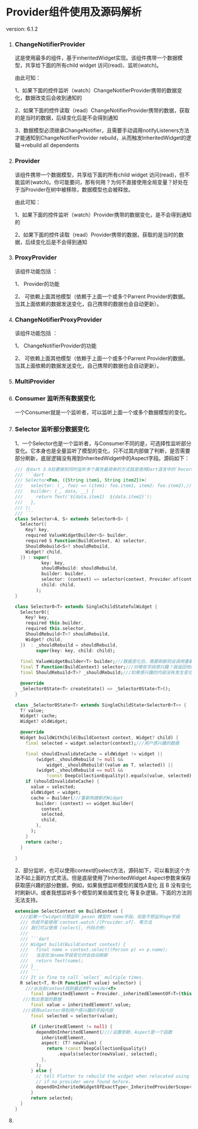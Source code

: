 # Provider组件使用及源码解析

version: 6.1.2

1. ### ChangeNotifierProvider

   这是使用最多的组件，基于inheritedWidget实现。该组件携带一个数据模型，共享给下面的所有child widget 访问(read)、监听(watch)。

   由此可知：

   1、如果下面的控件监听（watch）ChangeNotifierProvider携带的数据变化，数据改变后会收到通知的

   2、如果下面的控件读取（read）ChangeNotifierProvider携带的数据，获取的是当时的数据，后续变化后是不会得到通知

   3、数据模型必须继承ChangeNotifier，且需要手动调用notifyListeners方法才能通知到ChangeNotifierProvider rebuild，从而触发InheritedWidget的逻辑->rebuild all dependents

2. ### Provider

   该组件携带一个数据模型，共享给下面的所有child widget 访问(read)，但不能监听(watch)。你可能要问，那有何用？为何不直接使用全局变量？好处在于当Provider在树中被移除，数据模型也会被释放。

   由此可知：

   1、如果下面的控件监听（watch）Provider携带的数据变化，是不会得到通知的

   2、如果下面的控件读取（read）Provider携带的数据，获取的是当时的数据，后续变化后是不会得到通知

3. ### ProxyProvider

   该组件功能包括 ：

   1、 Provider的功能  

   2、 可依赖上面其他模型（依赖于上面一个或多个Parrent Provider的数据。当其上面依赖的数据发送变化，自己携带的数据也会自动更新）。

   

4. ### ChangeNotifierProxyProvider

   该组件功能包括 ：

   1、 ChangeNotifierProvider的功能  

   2、 可依赖上面其他模型（依赖于上面一个或多个Parrent Provider的数据。当其上面依赖的数据发送变化，自己携带的数据也会自动更新）。

5. ### MultiProvider

6. ### Consumer 监听所有数据变化

   一个Consumer就是一个监听者，可以监听上面一个或多个数据模型的变化。

7. ### Selector 监听部分数据变化

   1、一个Selector也是一个监听者，与Consumer不同的是，可选择性监听部分变化。它本身也是全量监听了模型的变化，只不过其内部做了判断，是否需要部分刷新，底层逻辑没有用到InheritedWidget中的Aspect字段。源码如下：

   ```dart
   /// 在dart 3.0后要做到同时监听多个属性最简单的方式就是使用Dart语言中的`Records`类型（类似于swift中元组，C++结构体），而不用去重新定义一个类再重写==方法
   /// ```dart
   /// Selector<Foo, ({String item1, String item2})>(
   ///   selector: (_, foo) => (item1: foo.item1, item2: foo.item2),///监听item1和item2
   ///   builder: (_, data, __) {
   ///     return Text('${data.item1}  ${data.item2}');
   ///   },
   /// );
   /// ```
   class Selector<A, S> extends Selector0<S> {
     Selector({
       Key? key,
       required ValueWidgetBuilder<S> builder,
       required S Function(BuildContext, A) selector,
       ShouldRebuild<S>? shouldRebuild,
       Widget? child,
     }) : super(
             key: key,
             shouldRebuild: shouldRebuild,
             builder: builder,
             selector: (context) => selector(context, Provider.of(context)),///此处最为关键，这里的context相当于中间商，它会监听模型A的任何变化，A一旦有任何改变contenx代表widget会被rebuild，但是内部会根据shouldRebuild来判断是否需要重新rebuild其child
             child: child,
           );
   }
   
   class Selector0<T> extends SingleChildStatefulWidget {
     Selector0({
       Key? key,
       required this.builder,
       required this.selector,
       ShouldRebuild<T>? shouldRebuild,
       Widget? child,
     })  : _shouldRebuild = shouldRebuild,
           super(key: key, child: child);
     
     final ValueWidgetBuilder<T> builder;///数据变化后，需要刷新则会调用重新构建子widget
     final T Function(BuildContext) selector;///对哪些字段感兴趣？就返回他们
     final ShouldRebuild<T>? _shouldRebuild;///如果感兴趣的内容没有发生变化则不需要更新
   
     @override
     _Selector0State<T> createState() => _Selector0State<T>();
   }
   
   class _Selector0State<T> extends SingleChildState<Selector0<T>> {
     T? value;
     Widget? cache;
     Widget? oldWidget;
   
     @override
     Widget buildWithChild(BuildContext context, Widget? child) {
       final selected = widget.selector(context);///用户感兴趣的数据
   
       final shouldInvalidateCache = oldWidget != widget ||
           (widget._shouldRebuild != null &&
               widget._shouldRebuild!(value as T, selected)) ||
           (widget._shouldRebuild == null &&
               !const DeepCollectionEquality().equals(value, selected));///数据有没有发生变化
       if (shouldInvalidateCache) {
         value = selected;
         oldWidget = widget;
         cache = Builder(///重新构建新的Widget
           builder: (context) => widget.builder(
             context,
             selected,
             child,
           ),
         );
       }
       return cache!;
     }
     
   }
   ```

   2、部分监听，也可以使用context的select方法，源码如下，可以看到这个方法不如上面的方式灵活。但是底层使用了InheritedWidget Aspect参数来保存获取感兴趣的部分数据，例如，如果我想监听模型的属性A变化 且 B 没有变化时刷新UI，或者我想监听多个模型的某些属性变化 等复杂逻辑，下面的方法则无法支持。

   ```dart
   extension SelectContext on BuildContext {
     ///如果一个widget只想监听 peson 模型的 name字段，但是不想监听age字段
     /// 你就不能使用`context.watch`/[Provider.of]. 等方法
     /// 我们可以使用 [select], 代码示例:
     ///
     /// ```dart
     /// Widget build(BuildContext context) {
     ///   final name = context.select((Person p) => p.name);
     ///   当且仅当name字段变化时会自动刷新
     ///   return Text(name);
     /// }
     /// ```
     /// It is fine to call `select` multiple times.
     R select<T, R>(R Function(T value) selector) {
       ///从当前context找到最近的Provider<T>
         final inheritedElement = Provider._inheritedElementOf<T>(this);
      ///取出里面的数据
         final value = inheritedElement?.value;
      ///调用selector得到用户感兴趣的字段内容
         final selected = selector(value);
   
         if (inheritedElement != null) {
           dependOnInheritedElement(////设置依赖，Aspect是一个函数
             inheritedElement,
             aspect: (T? newValue) {
               return !const DeepCollectionEquality()
                   .equals(selector(newValue), selected);
             },
           );
         } else {
           // tell Flutter to rebuild the widget when relocated using GlobalKey
           // if no provider were found before.
           dependOnInheritedWidgetOfExactType<_InheritedProviderScope<T?>>();
         }
         return selected;
     }
   }
   ```

   

8. 